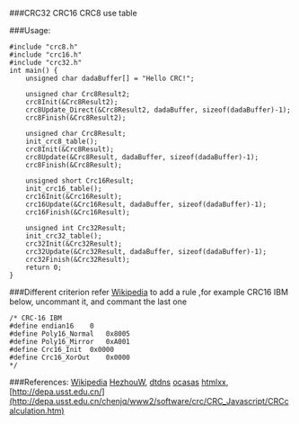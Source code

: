 ###CRC32 CRC16 CRC8
use table

###Usage:

	#include "crc8.h"
	#include "crc16.h"
	#include "crc32.h"
	int main() {
		unsigned char dadaBuffer[] = "Hello CRC!";
		
		unsigned char Crc8Result2;
		crc8Init(&Crc8Result2);
		crc8Update_Direct(&Crc8Result2, dadaBuffer, sizeof(dadaBuffer)-1);
		crc8Finish(&Crc8Result2);
		
		unsigned char Crc8Result;
		init_crc8_table();
		crc8Init(&Crc8Result);
		crc8Update(&Crc8Result, dadaBuffer, sizeof(dadaBuffer)-1);
		crc8Finish(&Crc8Result);
		
		unsigned short Crc16Result;
		init_crc16_table();
		crc16Init(&Crc16Result);
		crc16Update(&Crc16Result, dadaBuffer, sizeof(dadaBuffer)-1);
		crc16Finish(&Crc16Result);
		
		unsigned int Crc32Result;
		init_crc32_table();
		crc32Init(&Crc32Result);
		crc32Update(&Crc32Result, dadaBuffer, sizeof(dadaBuffer)-1);
		crc32Finish(&Crc32Result);
		return 0;
	}

###Different criterion
refer [Wikipedia](http://en.wikipedia.org/wiki/Polynomial_representations_of_cyclic_redundancy_checks) to add a rule ,for example CRC16 IBM below, uncommant it, and commant the last one

	/* CRC-16 IBM
	#define endian16	0
	#define Poly16_Normal	0x8005
	#define Poly16_Mirror	0xA001
	#define Crc16_Init	0x0000
	#define Crc16_XorOut	0x0000
	*/

###References:
[Wikipedia](http://en.wikipedia.org/wiki/Polynomial_representations_of_cyclic_redundancy_checks)
[HezhouW](https://github.com/HezhouW/CRC16_CCITT), 
[dtdns](http://www.macs123.dtdns.net/algo/cpp/cpp025.html)
[ocasas](https://github.com/ocasas/crc8)
[htmlxx](http://blog.csdn.net/htmlxx/article/details/17369105#comments),
[http://depa.usst.edu.cn/](http://depa.usst.edu.cn/chenjq/www2/software/crc/CRC_Javascript/CRCcalculation.htm)
